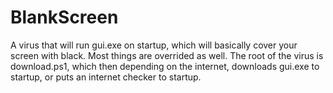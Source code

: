 # BlankScreen
A virus that will run gui.exe on startup, which will basically cover your screen with black. Most things are overrided as well.
The root of the virus is download.ps1, which then depending on the internet, downloads gui.exe to startup, or puts an internet checker to startup.
